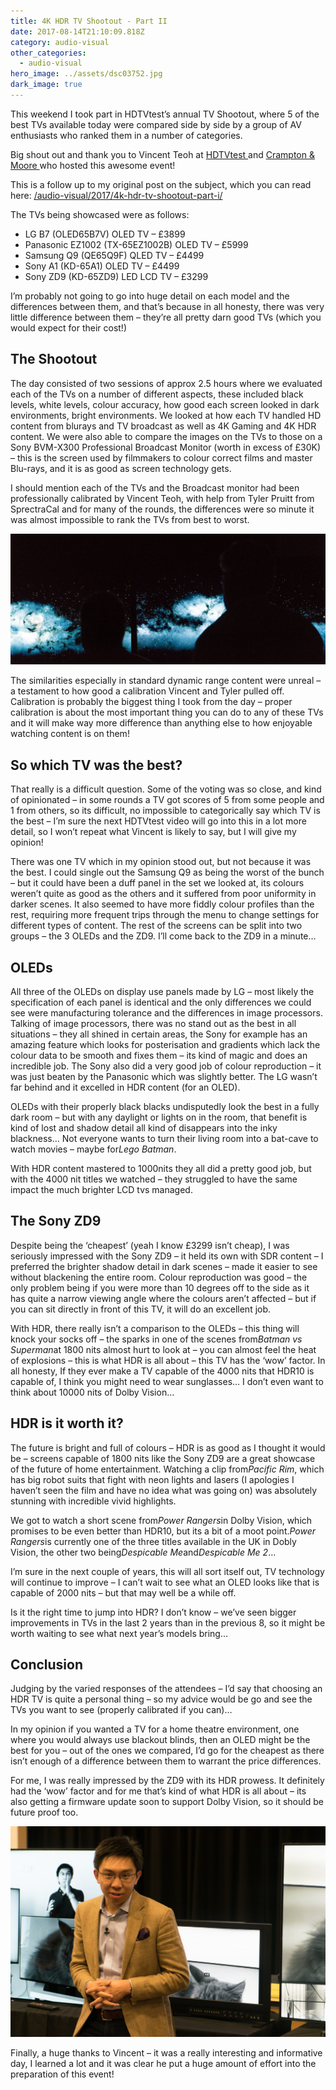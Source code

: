 ```yaml
---
title: 4K HDR TV Shootout - Part II
date: 2017-08-14T21:10:09.818Z
category: audio-visual
other_categories:
  - audio-visual
hero_image: ../assets/dsc03752.jpg
dark_image: true
---
```

This weekend I took part in HDTVtest’s annual TV Shootout, where 5 of the best TVs available today were compared side by side by a group of AV enthusiasts who ranked them in a number of categories.

Big shout out and thank you to Vincent Teoh at [HDTVtest ](http://www.hdtvtest.co.uk/)and [Crampton & Moore ](http://www.cramptonandmoore.co.uk/leeds)who hosted this awesome event!

This is a follow up to my original post on the subject, which you can read here: [/audio-visual/2017/4k-hdr-tv-shootout-part-i/](/audio-visual/2017/4k-hdr-tv-shootout-part-i/)

The TVs being showcased were as follows:

* LG B7 (OLED65B7V) OLED TV – £3899
* Panasonic EZ1002 (TX-65EZ1002B) OLED TV – £5999
* Samsung Q9 (QE65Q9F) QLED TV – £4499
* Sony A1 (KD-65A1) OLED TV – £4499
* Sony ZD9 (KD-65ZD9) LED LCD TV – £3299

I’m probably not going to go into huge detail on each model and the differences between them, and that’s because in all honesty, there was very little difference between them – they’re all pretty darn good TVs (which you would expect for their cost!)

## The Shootout

The day consisted of two sessions of approx 2.5 hours where we evaluated each of the TVs on a number of different aspects, these included black levels, white levels, colour accuracy, how good each screen looked in dark environments, bright environments. We looked at how each TV handled HD content from blurays and TV broadcast as well as 4K Gaming and 4K HDR content. We were also able to compare the images on the TVs to those on a Sony BVM-X300 Professional Broadcast Monitor (worth in excess of £30K) – this is the screen used by filmmakers to colour correct films and master Blu-rays, and it is as good as screen technology gets.

I should mention each of the TVs and the Broadcast monitor had been professionally calibrated by Vincent Teoh, with help from Tyler Pruitt from SprectraCal and for many of the rounds, the differences were so minute it was almost impossible to rank the TVs from best to worst.

![Trying to spot the difference in black levels between two OLED TVs.](../assets/dsc03751.jpg "Trying to spot the difference in black levels between two OLED TVs.")

The similarities especially in standard dynamic range content were unreal – a testament to how good a calibration Vincent and Tyler pulled off. Calibration is probably the biggest thing I took from the day – proper calibration is about the most important thing you can do to any of these TVs and it will make way more difference than anything else to how enjoyable watching content is on them!

## So which TV was the best?

That really is a difficult question. Some of the voting was so close, and kind of opinionated – in some rounds a TV got scores of 5 from some people and 1 from others, so its difficult, no impossible to categorically say which TV is the best – I’m sure the next HDTVtest video will go into this in a lot more detail, so I won’t repeat what Vincent is likely to say, but I will give my opinion!

There was one TV which in my opinion stood out, but not because it was the best. I could single out the Samsung Q9 as being the worst of the bunch – but it could have been a duff panel in the set we looked at, its colours weren’t quite as good as the others and it suffered from poor uniformity in darker scenes. It also seemed to have more fiddly colour profiles than the rest, requiring more frequent trips through the menu to change settings for different types of content. The rest of the screens can be split into two groups – the 3 OLEDs and the ZD9. I’ll come back to the ZD9 in a minute…

## OLEDs

All three of the OLEDs on display use panels made by LG – most likely the specification of each panel is identical and the only differences we could see were manufacturing tolerance and the differences in image processors. Talking of image processors, there was no stand out as the best in all situations – they all shined in certain areas, the Sony for example has an amazing feature which looks for posterisation and gradients which lack the colour data to be smooth and fixes them – its kind of magic and does an incredible job. The Sony also did a very good job of colour reproduction – it was just beaten by the Panasonic which was slightly better. The LG wasn’t far behind and it excelled in HDR content (for an OLED).

OLEDs with their properly black blacks undisputedly look the best in a fully dark room – but with any daylight or lights on in the room, that benefit is kind of lost and shadow detail all kind of disappears into the inky blackness… Not everyone wants to turn their living room into a bat-cave to watch movies – maybe for*Lego Batman*.

With HDR content mastered to 1000nits they all did a pretty good job, but with the 4000 nit titles we watched – they struggled to have the same impact the much brighter LCD tvs managed.

## The Sony ZD9

Despite being the ‘cheapest’ (yeah I know £3299 isn’t cheap), I was seriously impressed with the Sony ZD9 – it held its own with SDR content – I preferred the brighter shadow detail in dark scenes – made it easier to see without blackening the entire room. Colour reproduction was good – the only problem being if you were more than 10 degrees off to the side as it has quite a narrow viewing angle where the colours aren’t affected – but if you can sit directly in front of this TV, it will do an excellent job.

With HDR, there really isn’t a comparison to the OLEDs – this thing will knock your socks off – the sparks in one of the scenes from*Batman vs Superman*at 1800 nits almost hurt to look at – you can almost feel the heat of explosions – this is what HDR is all about – this TV has the ‘wow’ factor. In all honesty, If they ever make a TV capable of the 4000 nits that HDR10 is capable of, I think you might need to wear sunglasses… I don’t even want to think about 10000 nits of Dolby Vision…

## HDR is it worth it?

The future is bright and full of colours – HDR is as good as I thought it would be – screens capable of 1800 nits like the Sony ZD9 are a great showcase of the future of home entertainment. Watching a clip from*Pacific Rim*, which has big robot suits that fight with neon lights and lasers (I apologies I haven’t seen the film and have no idea what was going on) was absolutely stunning with incredible vivid highlights.

We got to watch a short scene from*Power Rangers*in Dolby Vision, which promises to be even better than HDR10, but its a bit of a moot point.*Power Rangers*is currently one of the three titles available in the UK in Dobly Vision, the other two being*Despicable Me*and*Despicable Me 2*…

I’m sure in the next couple of years, this will all sort itself out, TV technology will continue to improve – I can’t wait to see what an OLED looks like that is capable of 2000 nits – but that may well be a while off.

Is it the right time to jump into HDR? I don’t know – we’ve seen bigger improvements in TVs in the last 2 years than in the previous 8, so it might be worth waiting to see what next year’s models bring…

## Conclusion

Judging by the varied responses of the attendees – I’d say that choosing an HDR TV is quite a personal thing – so my advice would be go and see the TVs you want to see (properly calibrated if you can)…

In my opinion if you wanted a TV for a home theatre environment, one where you would always use blackout blinds, then an OLED might be the best for you – out of the ones we compared, I’d go for the cheapest as there isn’t enough of a difference between them to warrant the price differences.

For me, I was really impressed by the ZD9 with its HDR prowess. It definitely had the ‘wow’ factor and for me that’s kind of what HDR is all about – its also getting a firmware update soon to support Dolby Vision, so it should be future proof too.

![Vincent Teoh](../assets/dsc03748.jpg "Vincent Teoh")

Finally, a huge thanks to Vincent – it was a really interesting and informative day, I learned a lot and it was clear he put a huge amount of effort into the preparation of this event!